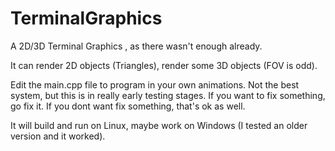 # TerminalGraphics

A 2D/3D Terminal Graphics , as there wasn't enough already. 

It can render 2D objects (Triangles), render some 3D objects (FOV is odd). 

Edit the main.cpp file to program in your own animations. Not the best system, but this is in really early testing stages. 
If you want to fix something, go fix it. If you dont want fix something, that's ok as well. 


It will build and run on Linux, maybe work on Windows (I tested an older version and it worked).
